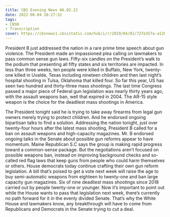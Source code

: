 ```yaml
---
title: CBS Evening News 06.02.22
date: 2022-06-04 10:27:52
tags:
- CBSN
- Transcription
cover: https://cbsnews1.cbsistatic.com/hub/i/r/2019/04/01/727e357a-a126-4138-a2c5-4d3222669d57/thumbnail/640x360/3ff2761028dc5c65cc4f07acd54bcd5c/cbsn2-logo-1920x1080.jpg
---
```

President B just addressed the nation in a rare prime time speech about gun violence. The President made an impassioned plea calling on lawmakers to pass common sense gun laws. Fifty-six candles on the President’s walk to the podium that presenting all fifty states and six territories are impacted. In less than three weeks, ten people were killed in Buffalo, New York, twenty-one killed in Uvalde, Texas including nineteen children and then last night’s hospital shooting in Tulsa, Oklahoma that killed four. So far this year, US has seen two hundred and thirty-three mass shootings. The last time Congress passed a major piece of Federal gun legislation was nearly thirty years ago, with the assault weapons ban, well that expired in 2004. The AR-15 style weapon is the choice for the deadliest mass shootings in America. 

The President tonight said he is trying to take away firearms from legal gun owners merely trying to protect children. And he endorsed ongoing bipartisan talks to find a solution. Addressing the nation tonight, just over twenty-four hours after the latest mass shooting, President B called for a ban on assault weapons and high-capacity magazines. Mr. B endorsed ongoing talks in the Senate about possible gun reforms appear to have momentum. Maine Republican S.C says the group is making rapid progress toward a common-sense package. But the negotiations aren’t focused on possible weapons ban, instead on improving background checks and so-called red flag laws that keep guns from people who could harm themselves or others. House democrats today continue crafting their own gun reform legislation. A bill that’s poised to get a vote next week will raise the age to buy semi-automatic weapons from eighteen to twenty-one and ban large capacity gun magazines. Six of nine deadliest mass shootings since 2018 carried out by people twenty-one or younger. Now it’s important to point out while the House wants to pass that legislation next week, there’s currently no path forward for it in the evenly divided Senate. That’s why the White House and lawmakers know, any breakthrough will have to come from Republicans and Democrats in the Senate trying to cut a deal.
